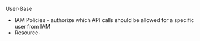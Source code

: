 User-Base
- IAM Policies - authorize which API calls should be allowed for a specific user from IAM
- Resource-